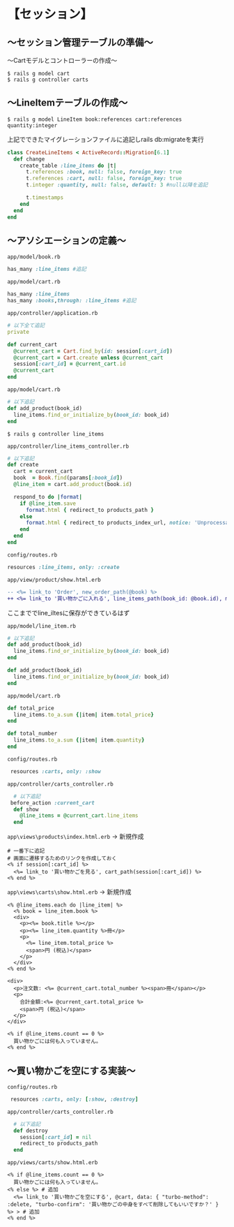 # 【セッション】
## ～セッション管理テーブルの準備～

～Cartモデルとコントローラーの作成～
```
$ rails g model cart
$ rails g controller carts
```

## ～LineItemテーブルの作成～
```
$ rails g model LineItem book:references cart:references quantity:integer
```

上記でできたマイグレーションファイルに追記しrails db:migrateを実行
```rb
class CreateLineItems < ActiveRecord::Migration[6.1]
  def change
    create_table :line_items do |t|
      t.references :book, null: false, foreign_key: true
      t.references :cart, null: false, foreign_key: true
      t.integer :quantity, null: false, default: 3 #null以降を追記

      t.timestamps
    end
  end
end
```

## ～アソシエーションの定義～
`app/model/book.rb`
```rb
has_many :line_items #追記
```

`app/model/cart.rb`
```rb
has_many :line_items
has_many :books,through: :line_items #追記
```

`app/controller/application.rb`
```rb
# 以下全て追記
private

def current_cart
  @current_cart = Cart.find_by(id: session[:cart_id])
  @current_cart = Cart.create unless @current_cart
  session[:cart_id] = @current_cart.id
  @current_cart
end
```


`app/model/cart.rb`
```rb
# 以下追記
def add_product(book_id)
  line_items.find_or_initialize_by(book_id: book_id)
end
```

```
$ rails g controller line_items
```

`app/controller/line_items_controller.rb`
```rb
# 以下追記
def create
  cart = current_cart
  book  = Book.find(params[:book_id])
  @line_item = cart.add_product(book.id)

  respond_to do |format|
    if @line_item.save
      format.html { redirect_to products_path }
    else
      format.html { redirect_to products_index_url, notice: 'Unprocessable entity.' }
    end
  end
end
```

`config/routes.rb`
```rb
resources :line_items, only: :create
```

`app/view/product/show.html.erb`
```diff
-- <%= link_to 'Order', new_order_path(@book) %>
++ <%= link_to '買い物かごに入れる', line_items_path(book_id: @book.id), method: :post %>
```

ここまででline_iltesに保存ができているはず

`app/model/line_item.rb`
```rb
# 以下追記
def add_product(book_id)
  line_items.find_or_initialize_by(book_id: book_id)
end

def add_product(book_id)
  line_items.find_or_initialize_by(book_id: book_id)
end
```

`app/model/cart.rb`
```rb
def total_price
  line_items.to_a.sum {|item| item.total_price}
end

def total_number
  line_items.to_a.sum {|item| item.quantity}
end
```

`config/routes.rb`
```rb
 resources :carts, only: :show
```

`app/controller/carts_controller.rb`
```rb
  # 以下追記
 before_action :current_cart
  def show
    @line_items = @current_cart.line_items
  end
```
`app\views\products\index.html.erb` → 新規作成
```erb
# 一番下に追記
# 画面に遷移するためのリンクを作成しておく
<% if session[:cart_id] %>
  <%= link_to '買い物かごを見る', cart_path(session[:cart_id]) %>
<% end %>
```

`app\views\carts\show.html.erb` → 新規作成
```erb
<% @line_items.each do |line_item| %>
  <% book = line_item.book %>
  <div>
    <p><%= book.title %></p>
    <p><%= line_item.quantity %>冊</p>
    <p>
      <%= line_item.total_price %>
      <span>円 (税込)</span>
    </p>
  </div>
<% end %>

<div>
  <p>注文数: <%= @current_cart.total_number %><span>冊</span></p>
  <p>
    合計金額:<%= @current_cart.total_price %>
    <span>円 (税込)</span>
  </p>
</div>

<% if @line_items.count == 0 %>
  買い物かごには何も入っていません。
<% end %>
```

## ～買い物かごを空にする実装～
`config/routes.rb`
```rb
 resources :carts, only: [:show, :destroy]
```

`app/controller/carts_controller.rb`
```rb
  # 以下追記
  def destroy
    session[:cart_id] = nil
    redirect_to products_path
  end
```

`app/views/carts/show.html.erb`
``` 
<% if @line_items.count == 0 %>
  買い物かごには何も入っていません。
<% else %> # 追加
  <%= link_to '買い物かごを空にする', @cart, data: { "turbo-method": :delete, "turbo-confirm": '買い物かごの中身をすべて削除してもいいですか？' } %> > # 追加
<% end %>  
```
